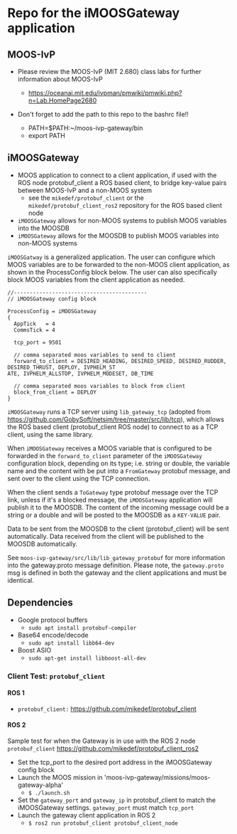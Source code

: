 #  Repo for the iMOOSGateway application

## MOOS-IvP
* Please review the MOOS-IvP (MIT 2.680) class labs for further information about MOOS-IvP
  * https://oceanai.mit.edu/ivpman/pmwiki/pmwiki.php?n=Lab.HomePage2680

* Don't forget to add the path to this repo to the bashrc file!!
  * PATH=$PATH:~/moos-ivp-gateway/bin
  * export PATH

## iMOOSGateway

* MOOS application to connect to a client application, if used with the ROS node protobuf_client a ROS based client, to bridge key-value pairs between MOOS-IvP and a non-MOOS system
  * see the `mikedef/protobuf_client` or the `mikedef/protobuf_client_ros2` repository for the ROS based client node
* `iMOOSGateway` allows for non-MOOS systems to publish MOOS variables into the MOOSDB
* `iMOOSGateway` allows for the MOOSDB to publish MOOS variables into non-MOOS systems

`iMOOSGatway` is a generalized application. The user can configure which MOOS variables are to be forwarded to the non-MOOS client application, as shown in the ProcessConfig block below. The user can also specifically block MOOS variables from the client application as needed.

```
//------------------------------------------
// iMOOSGateway config block

ProcessConfig = iMOOSGateway
{
  AppTick   = 4
  CommsTick = 4

  tcp_port = 9501

  // comma separated moos variables to send to client
  forward_to_client = DESIRED_HEADING, DESIRED_SPEED, DESIRED_RUDDER, DESIRED_THRUST, DEPLOY, IVPHELM_ST
ATE, IVPHELM_ALLSTOP, IVPHELM_MODESET, DB_TIME

  // comma separated moos variables to block from client
  block_from_client = DEPLOY
}
```

`iMOOSGateway` runs a TCP server using `lib_gateway_tcp` (adopted from https://github.com/GobySoft/netsim/tree/master/src/lib/tcp), which allows the ROS based client (protobuf_client ROS node) to connect to as a TCP client, using the same library.

When `iMOOSGateway` receives a MOOS variable that is configured to be forwarded in the `forward_to_client` parameter of the `iMOOSGateway` configuration block, depending on its type; i.e. string or double, the variable name and the content with be put into a `FromGateway` protobuf message, and sent over to the client using the TCP connection.

When the client sends a `ToGateway` type protobuf message over the TCP link, unless if it's a blocked message, the `iMOOSGateway` application will publish it to the MOOSDB. The content of the incoming message could be a string or a double and will be posted to the MOOSDB as a `KEY-VALUE` pair.

Data to be sent from the MOOSDB to the client (protobuf_client) will be sent automatically. Data received from the client will be published to the MOOSDB automatically.

See `moos-ivp-gateway/src/lib/lib_gateway_protobuf` for more information into the gateway.proto message definition. Please note, the `gateway.proto` msg is defined in both the gateway and the client applications and must be identical.

## Dependencies
* Google protocol buffers
  * `sudo apt install protobuf-compiler`
* Base64 encode/decode
  * `sudo apt install libb64-dev`
* Boost ASIO
  * `sudo apt-get install libboost-all-dev`

### Client Test: `protobuf_client`
#### ROS 1
* `protobuf_client:` https://github.com/mikedef/protobuf_client

#### ROS 2
Sample test for when the Gateway is in use with the ROS 2 node `protobuf_client` https://github.com/mikedef/protobuf_client_ros2

* Set the tcp_port to the desired port address in the iMOOSGateway config block
* Launch the MOOS mission in 'moos-ivp-gateway/missions/moos-gateway-alpha'
  * `$ ./launch.sh`
* Set the `gateway_port` and `gateway_ip` in protobuf_client to match the iMOOSGateway settings. `gateway_port` must match `tcp_port`
* Launch the gateway client application in ROS 2
  * `$ ros2 run protobuf_client protobuf_client_node`
